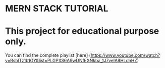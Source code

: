 # MERN STACK TUTORIAL

# This project for educational purpose only.

You can find the complete playlist 
[here] (https://www.youtube.com/watch?v=RshlTz1b1GY&list=PLGPXS6A9wDNfEXNkba_1J7veIA8HLdnHZ)
